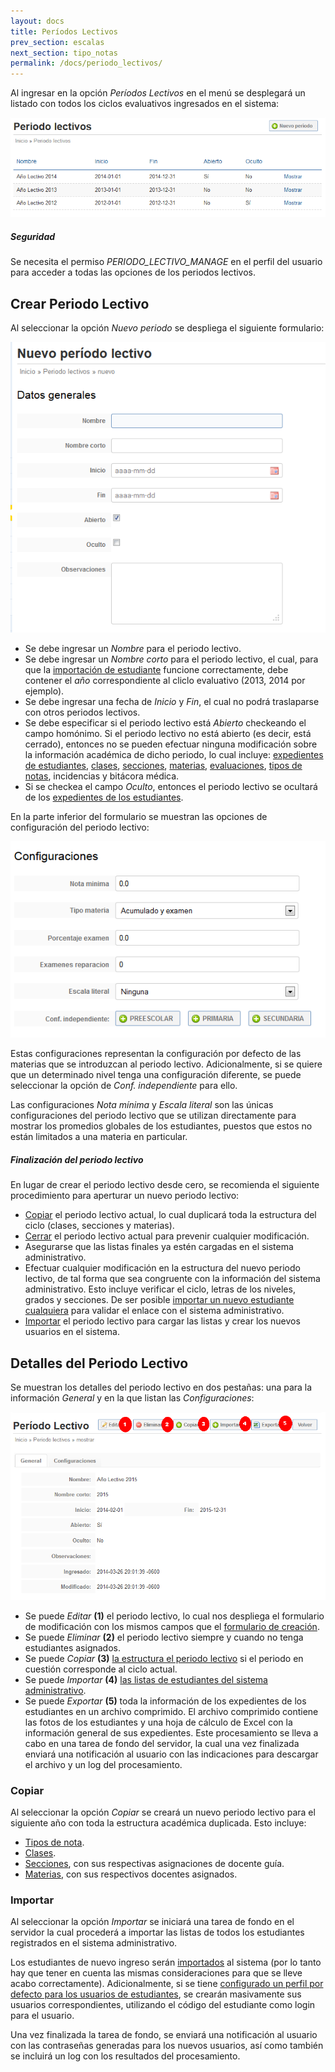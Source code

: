 ```yaml
---
layout: docs
title: Períodos Lectivos
prev_section: escalas
next_section: tipo_notas
permalink: /docs/periodo_lectivos/
---
```


Al ingresar en la opción *Períodos Lectivos* en el menú se desplegará un listado con todos los ciclos evaluativos ingresados en el sistema:

![listado](/img/docs/periodo_lectivos_index.png)

<div class="note info">
  <h5>Seguridad</h5>
  <p>Se necesita el permiso <i>PERIODO_LECTIVO_MANAGE</i> en el perfil del usuario para acceder a todas las opciones de los periodos lectivos.</p>
</div>

## Crear Periodo Lectivo

Al seleccionar la opción *Nuevo periodo* se despliega el siguiente formulario:

![listado](/img/docs/periodo_lectivos_new.png)

- Se debe ingresar un *Nombre* para el periodo lectivo.
- Se debe ingresar un *Nombre corto* para el periodo lectivo, el cual, para que la [importación de estudiante](/docs/estudiantes/#importar_estudiante)
  funcione correctamente, debe contener el *año* correspondiente al cliclo evaluativo (2013, 2014 por ejemplo).
- Se debe ingresar una fecha de *Inicio* y *Fin*, el cual no podrá traslaparse con otros periodos lectivos.
- Se debe especificar si el periodo lectivo está *Abierto* checkeando el campo homónimo. Si el periodo lectivo no está abierto (es decir, está
  cerrado), entonces no se pueden efectuar ninguna modificación sobre la información académica de dicho periodo, lo cual incluye: 
  [expedientes de estudiantes](/docs/estudiantes/), [clases](/docs/clases/), [secciones](/docs/secciones/), [materias](/docs/materias/),
  [evaluaciones](/docs/evaluaciones/), [tipos de notas](/docs/tipo_notas/), incidencias y bitácora médica.
- Si se checkea el campo *Oculto*, entonces el periodo lectivo se ocultará de los [expedientes de los estudiantes](/docs/estudiantes/#expediente_del_estudiante).

En la parte inferior del formulario se muestran las opciones de configuración del periodo lectivo:

![listado](/img/docs/periodo_lectivos_new_2.png)

Estas configuraciones representan la configuración por defecto de las materias que se introduzcan al periodo lectivo. Adicionalmente, si se quiere
que un determinado nivel tenga una configuración diferente, se puede seleccionar la opción de *Conf. independiente* para ello.

Las configuraciones *Nota mínima* y *Escala literal* son las únicas configuraciones del periodo lectivo que se utilizan directamente para
mostrar los promedios globales de los estudiantes, puestos que estos no están limitados a una materia en particular.

<div class="note">
  <h5>Finalización del periodo lectivo</h5>
  <p>En lugar de crear el periodo lectivo desde cero, se recomienda el siguiente procedimiento para aperturar un nuevo periodo lectivo:</p>
  <ul>
    <li><a href="#copiar">Copiar</a> el periodo lectivo actual, lo cual duplicará toda la estructura del ciclo (clases, secciones y materias).</li>
    <li><a href="#crear_periodo_lectivo">Cerrar</a> el periodo lectivo actual para prevenir cualquier modificación.</li>
    <li>Asegurarse que las listas finales ya estén cargadas en el sistema administrativo.</li>
    <li>Efectuar cualquier modificación en la estructura del nuevo periodo lectivo, de tal forma que sea congruente con la información del sistema 
      administrativo. Esto incluye verificar el ciclo, letras de los niveles, grados y secciones. De ser posible 
      <a href="/docs/estudiantes/#importar_estudiante">importar un nuevo estudiante cualquiera</a> para validar el enlace con el sistema administrativo.</li>
    <li><a href="#importar">Importar</a> el periodo lectivo para cargar las listas y crear los nuevos usuarios en el sistema.</li>
  </ul>
</div>

## Detalles del Periodo Lectivo

Se muestran los detalles del periodo lectivo en dos pestañas: una para la información *General* y en la que listan las *Configuraciones*:

![detalles](/img/docs/periodo_lectivos_show.png)

- Se puede *Editar* **(1)** el periodo lectivo, lo cual nos despliega el formulario de modificación con los mismos campos que el 
  [formulario de creación](#crear_periodo_lectivo).
- Se puede *Eliminar* **(2)** el periodo lectivo siempre y cuando no tenga estudiantes asignados.
- Se puede *Copiar* **(3)** [la estructura el periodo lectivo](#copiar) si el periodo en cuestión corresponde al ciclo actual.
- Se puede *Importar* **(4)** [las listas de estudiantes del sistema administrativo](#importar).
- Se puede *Exportar* **(5)** toda la información de los expedientes de los estudiantes en un archivo comprimido. El archivo comprimido contiene las fotos de los 
  estudiantes y una hoja de cálculo de Excel con la información general de sus expedientes. Este procesamiento se lleva a cabo en una tarea de fondo del
  servidor, la cual una vez finalizada enviará una notificación al usuario con las indicaciones para descargar el archivo y un log del procesamiento.

### Copiar

Al seleccionar la opción *Copiar* se creará un nuevo periodo lectivo para el siguiente año con toda la estructura académica duplicada. Esto incluye:

- [Tipos de nota](/docs/tipo_notas/).
- [Clases](/docs/clases/).
- [Secciones](/docs/secciones/), con sus respectivas asignaciones de docente guía.
- [Materias](/docs/materias/), con sus respectivos docentes asignados.

### Importar

Al seleccionar la opción *Importar* se iniciará una tarea de fondo en el servidor la cual procederá a importar las listas de todos los estudiantes
registrados en el sistema administrativo.

Los estudiantes de nuevo ingreso serán [importados](/docs/estudiantes/#importar_estudiante) al sistema (por lo tanto hay que tener en cuenta las mismas 
consideraciones para que se lleve acabo correctamente). Adicionalmente, si se tiene [configurado un perfil por defecto para los usuarios de estudiantes](/docs/configuracion/), 
se crearán masivamente sus usuarios correspondientes, utilizando el código del estudiante como login para el usuario.

Una vez finalizada la tarea de fondo, se enviará una notificación al usuario con las contraseñas generadas para los nuevos usuarios, así como también
se incluirá un log con los resultados del procesamiento.
